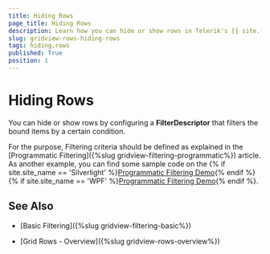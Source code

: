 ```yaml
---
title: Hiding Rows
page_title: Hiding Rows
description: Learn how you can hide or show rows in Telerik's {{ site.framework_name }} DataGrid by configuring a FilterDescriptor that filters the bound items by a certain condition.
slug: gridview-rows-hiding-rows
tags: hiding,rows
published: True
position: 1
---
```


# Hiding Rows

You can hide or show rows by configuring a __FilterDescriptor__ that filters the bound items by a certain condition. 

For the purpose, Filtering criteria should be defined as explained in the [Programmatic Filtering]({%slug gridview-filtering-programmatic%}) article. As another example, you can find some sample code on the {% if site.site_name == 'Silverlight' %}[Programmatic Filtering Demo](https://demos.telerik.com/silverlight/#GridView/ProgrammaticFiltering){% endif %}{% if site.site_name == 'WPF' %}[Programmatic Filtering Demo](https://demos.telerik.com/wpf){% endif %}.
        
## See Also

 * [Basic Filtering]({%slug gridview-filtering-basic%})

 * [Grid Rows - Overview]({%slug gridview-rows-overview%})
